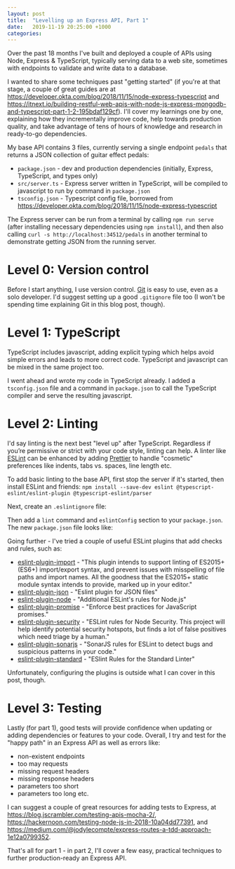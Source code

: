 ```yaml
---
layout: post
title:  "Levelling up an Express API, Part 1"
date:   2019-11-19 20:25:00 +1000
categories: 
---
```

Over the past 18 months I've built and deployed a couple of APIs using Node, Express & TypeScript, typically serving data to a web site, sometimes with endpoints to validate and write data to a database.

I wanted to share some techniques past "getting started" (if you're at that stage, a couple of great guides are at <https://developer.okta.com/blog/2018/11/15/node-express-typescript> and <https://itnext.io/building-restful-web-apis-with-node-js-express-mongodb-and-typescript-part-1-2-195bdaf129cf>). I'll cover my learnings one by one, explaining how they incrementally improve code, help towards production quality, and take advantage of tens of hours of knowledge and research in ready-to-go dependencies.

My base API contains 3 files, currently serving a single endpoint `pedals` that returns a JSON collection of guitar effect pedals:

- `package.json` - dev and production dependencies (initially, Express, TypeScript, and types only)
- `src/server.ts` - Express server written in TypeScript, will be compiled to javascript to run by command in `package.json`
- `tsconfig.json` - Typescript config file, borrowed from <https://developer.okta.com/blog/2018/11/15/node-express-typescript>

<script src="https://gist.github.com/thomasswilliams/59ddc596a0bc6c569ab6f55cff661014.js"></script>

<script src="https://gist.github.com/thomasswilliams/39c3d38b4c5b0ac88f7959f6edf6ee29.js"></script>

<script src="https://gist.github.com/thomasswilliams/4e56d8ba7d2396af4fa56006e30be47c.js"></script>

The Express server can be run from a terminal by calling `npm run serve` (after installing necessary dependencies using `npm install`), and then also calling `curl -s http://localhost:34512/pedals` in another terminal to demonstrate getting JSON from the running server.

# Level 0: Version control
Before I start anything, I use version control. [Git](https://git-scm.com/) is easy to use, even as a solo developer. I'd suggest setting up a good `.gitignore` file too (I won't be spending time explaining Git in this blog post, though).

# Level 1: TypeScript
TypeScript includes javascript, adding explicit typing which helps avoid simple errors and leads to more correct code. TypeScript and javascript can be mixed in the same project too.

I went ahead and wrote my code in TypeScript already. I added a `tsconfig.json` file and a command in `package.json` to call the TypeScript compiler and serve the resulting javascript.

# Level 2: Linting
I'd say linting is the next best "level up" after TypeScript. Regardless if you’re permissive or strict with your code style, linting can help. A linter like [ESLint](https://eslint.org/) can be enhanced by adding [Prettier](https://prettier.io/) to handle "cosmetic" preferences like indents, tabs vs. spaces, line length etc.

To add basic linting to the base API, first stop the server if it's started, then install ESLint and friends: `npm install --save-dev eslint @typescript-eslint/eslint-plugin @typescript-eslint/parser`

Next, create an `.eslintignore` file:

<script src="https://gist.github.com/thomasswilliams/465055148f62c2866f7cda2d9a6b7d02.js"></script>

Then add a `lint` command and `eslintConfig` section to your `package.json`. The new `package.json` file looks like:

<script src="https://gist.github.com/thomasswilliams/71509330115c50e1fdb9cbb7388ad5a2.js"></script>

Going further - I've tried a couple of useful ESLint plugins that add checks and rules, such as:

- [eslint-plugin-import](https://www.npmjs.com/package/eslint-plugin-import) - "This plugin intends to support linting of ES2015+ (ES6+) import/export syntax, and prevent issues with misspelling of file paths and import names. All the goodness that the ES2015+ static module syntax intends to provide, marked up in your editor."
- [eslint-plugin-json](https://www.npmjs.com/package/eslint-plugin-json) - "Eslint plugin for JSON files"
- [eslint-plugin-node](https://www.npmjs.com/package/eslint-plugin-node) - "Additional ESLint's rules for Node.js"
- [eslint-plugin-promise](https://www.npmjs.com/search?q=eslint-plugin-promise) - "Enforce best practices for JavaScript promises."
- [eslint-plugin-security](https://www.npmjs.com/package/eslint-plugin-security) - "ESLint rules for Node Security. This project will help identify potential security hotspots, but finds a lot of false positives which need triage by a human."
- [eslint-plugin-sonarjs](https://www.npmjs.com/package/eslint-plugin-sonarjs) - "SonarJS rules for ESLint to detect bugs and suspicious patterns in your code."
- [eslint-plugin-standard](https://www.npmjs.com/package/eslint-plugin-standard) - "ESlint Rules for the Standard Linter"

Unfortunately, configuring the plugins is outside what I can cover in this post, though.

# Level 3: Testing
Lastly (for part 1), good tests will provide confidence when updating or adding dependencies or features to your code. Overall, I try and test for the "happy path" in an Express API as well as errors like:

- non-existent endpoints
- too may requests
- missing request headers
- missing response headers
- parameters too short
- parameters too long etc.

I can suggest a couple of great resources for adding tests to Express, at <https://blog.jscrambler.com/testing-apis-mocha-2/>, <https://hackernoon.com/testing-node-js-in-2018-10a04dd77391>, and <https://medium.com/@jodylecompte/express-routes-a-tdd-approach-1e12a0799352>.

That's all for part 1 - in part 2, I'll cover a few easy, practical techniques to further production-ready an Express API.
